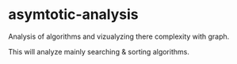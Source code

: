 # asymtotic-analysis
Analysis of algorithms and vizualyzing there complexity with graph.

This will analyze mainly searching & sorting algorithms. 
